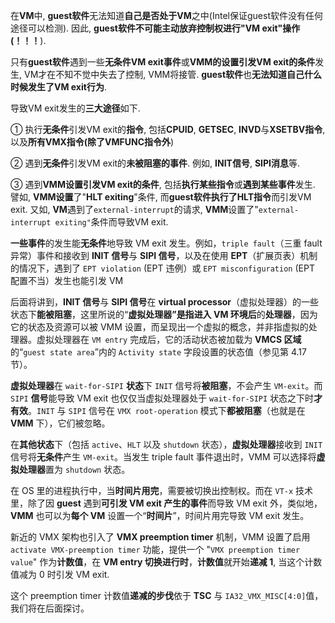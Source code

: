 

在**VM**中, **guest软件**无法知道**自己是否处于VM**之中(Intel保证guest软件没有任何途径可以检测). 因此, **guest软件不可能主动放弃控制权进行"VM exit"操作(！！！**).

只有**guest软件**遇到一些**无条件VM exit事件**或**VMM的设置引发VM exit的条件**发生, VM才在不知不觉中失去了控制, VMM将接管. **guest软件**也**无法知道自己什么时候发生了VM exit行为**.

导致VM exit发生的**三大途径**如下.

① 执行**无条件**引发VM exit的**指令**, 包括**CPUID**, **GETSEC**, **INVD**与**XSETBV指令**, 以及**所有VMX指令(除了VMFUNC指令外**)

② 遇到**无条件**引发VM exit的**未被阻塞的事件**. 例如, **INIT信号**, **SIPI消息**等.

③ 遇到**VMM设置引发VM exit的条件**, 包括**执行某些指令**或**遇到某些事件**发生. 譬如, **VMM设置**了"**HLT exiting**"条件, 而**guest软件执行了HLT指令**而引发VM exit. 又如, **VM**遇到了`external-interrupt`的请求, **VMM**设置了"`external-interrupt exiting"`条件而导致VM exit.

**一些事件**的发生能**无条件**地导致 VM exit 发生。例如，`triple fault`（三重 fault 异常）事件和接收到 **INIT 信号**与 **SIPI 信号**，以及在使用 **EPT**（扩展页表）机制的情况下，遇到了 `EPT violation` (EPT 违例）或 `EPT misconfiguration` (EPT 配置不当）发生也能引发 VM

后面将讲到，**INIT 信号**与 **SIPI 信号**在 **virtual processor**（虚拟处理器）的一些状态下**能被阻塞**，这里所说的“**虚拟处理器”**是指**进入 VM 环境后**的**处理器**，因为它的状态及资源可以被 VMM 设置，而呈现出一个虚拟的概念，并非指虚拟的处理器。虚拟处理器在 `VM entry` 完成后，它的活动状态被加载为 **VMCS 区域**的“`guest state area`”内的 `Activity state` 字段设置的状态值（参见第 4.17 节）。

**虚拟处理器**在 `wait-for-SIPI` **状态**下 `INIT` 信号将**被阻塞**，不会产生 `VM-exit`。而 `SIPI` **信号**能导致 VM exit 也仅仅当虚拟处理器处于 `wait-for-SIPI` 状态之下时**才有效**。`INIT` 与 `SIPI` 信号在 `VMX root-operation` 模式下**都被阻塞**（也就是在 **VMM** 下），它们被忽略。

在**其他状态**下（包括 `active`、`HLT` 以及 `shutdown` 状态），**虚拟处理器**接收到 `INIT` 信号将**无条件**产生 `VM-exit`。当发生 triple fault 事件退出时，VMM 可以选择将**虚拟处理器**置为 `shutdown` 状态。

在 OS 里的进程执行中，当**时间片用完**，需要被切换出控制权。而在 `VT-x` 技术里，除了因 **guest** 遇到**可引发 VM exit 产生的事件**而导致 VM exit 外，类似地，**VMM** 也可以为**每个 VM** 设置一个“**时间片**”，时间片用完导致 VM exit 发生。

新近的 VMX 架构也引入了 **VMX preemption timer** 机制，VMM 设置了启用  `activate VMX-preemption timer` 功能，提供一个 "`VMX preemption timer value`" 作为**计数值**，在 **VM entry 切换进行时**，**计数值**就开始**递减 1**, 当这个计数值减为 0 时引发 VM exit.

这个 preemption timer 计数值**递减的步伐**依于 **TSC** 与 `IA32_VMX_MISC[4:0]`值，我们将在后面探讨。
